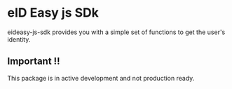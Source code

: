 # eID Easy js SDk
eideasy-js-sdk provides you with a simple set of functions to get the user's identity.

## Important !!
This package is in active development and not production ready.




